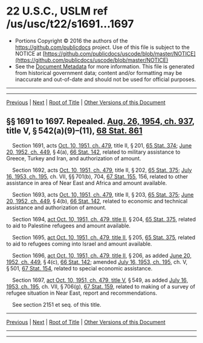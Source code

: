 ---
---

# 22 U.S.C., USLM ref /us/usc/t22/s1691...1697

* Portions Copyright © 2016 the authors of the https://github.com/publicdocs project.
  Use of this file is subject to the NOTICE at [https://github.com/publicdocs/uscode/blob/master/NOTICE](https://github.com/publicdocs/uscode/blob/master/NOTICE)
* See the [Document Metadata](././../../../../..//README.md) for more information.
  This file is generated from historical government data; content and/or formatting may be inaccurate and out-of-date and should not be used for official purposes.

----------
----------

[Previous](./../../../../..//us/usc/t22/ch22/schIII/m__us_usc_t22_ch22_schIII.md) | [Next](./../../../../..//us/usc/t22/ch22/schIV/m__us_usc_t22_ch22_schIV.md) | [Root of Title](./../../../../../) | [Other Versions of this Document](https://publicdocs.github.io/go/links?ns=uslm&ref=%2Fus%2Fusc%2Ft22%2Fs1691...1697)

## §§ 1691 to 1697. Repealed. [Aug. 26, 1954, ch. 937][/us/act/1954-08-26/ch937], title V, § 542(a)(9)–(11), [68 Stat. 861][/us/stat/68/861]

    Section 1691, acts [Oct. 10, 1951, ch. 479][/us/act/1951-10-10/ch479], title II, § 201, [65 Stat. 374][/us/stat/65/374]; [June 20, 1952, ch. 449][/us/act/1952-06-20/ch449], § 4(a), [66 Stat. 142][/us/stat/66/142], related to military assistance to Greece, Turkey and Iran, and authorization of amount.

    Section 1692, acts [Oct. 10, 1951, ch. 479][/us/act/1951-10-10/ch479], title II, § 202, [65 Stat. 375][/us/stat/65/375]; [July 16, 1953, ch. 195][/us/act/1953-07-16/ch195], ch. VII, §§ 701(b), 704, [67 Stat. 155][/us/stat/67/155], 156, related to other assistance in area of Near East and Africa and amount available.

    Section 1693, acts [Oct. 10, 1951, ch. 479][/us/act/1951-10-10/ch479], title II, § 203, [65 Stat. 375][/us/stat/65/375]; [June 20, 1952, ch. 449][/us/act/1952-06-20/ch449], § 4(b), [66 Stat. 142][/us/stat/66/142], related to economic and technical assistance and authorization of amount.

    Section 1694, [act Oct. 10, 1951, ch. 479, title II][/us/act/1951-10-10/ch479/tII], § 204, [65 Stat. 375][/us/stat/65/375], related to aid to Palestine refugees and amount available.

    Section 1695, [act Oct. 10, 1951, ch. 479, title II][/us/act/1951-10-10/ch479/tII], § 205, [65 Stat. 375][/us/stat/65/375], related to aid to refugees coming into Israel and amount available.

    Section 1696, [act Oct. 10, 1951, ch. 479, title II][/us/act/1951-10-10/ch479/tII], § 206, as added [June 20, 1952, ch. 449][/us/act/1952-06-20/ch449], § 4(c), [66 Stat. 142][/us/stat/66/142]; amended [July 16, 1953, ch. 195][/us/act/1953-07-16/ch195], ch. V, § 501, [67 Stat. 154][/us/stat/67/154], related to special economic assistance.

    Section 1697, [act Oct. 10, 1951, ch. 479, title V][/us/act/1951-10-10/ch479/tV], § 549, as added [July 16, 1953, ch. 195][/us/act/1953-07-16/ch195], ch. VII, § 706(g), [67 Stat. 159][/us/stat/67/159], related to making of a survey of refugee situation in Near East, report and recommendations.

    See section 2151 et seq. of this title.

----------

[Previous](./../../../../..//us/usc/t22/ch22/schIII/m__us_usc_t22_ch22_schIII.md) | [Next](./../../../../..//us/usc/t22/ch22/schIV/m__us_usc_t22_ch22_schIV.md) | [Root of Title](./../../../../../) | [Other Versions of this Document](https://publicdocs.github.io/go/links?ns=uslm&ref=%2Fus%2Fusc%2Ft22%2Fs1691...1697)

----------
----------

[/us/act/1954-08-26/ch937]: https://publicdocs.github.io/go/links?ns=uslm&ref=%2Fus%2Fact%2F1954-08-26%2Fch937
[/us/stat/68/861]: https://publicdocs.github.io/go/links?ns=uslm&ref=%2Fus%2Fstat%2F68%2F861
[/us/act/1951-10-10/ch479]: https://publicdocs.github.io/go/links?ns=uslm&ref=%2Fus%2Fact%2F1951-10-10%2Fch479
[/us/stat/65/374]: https://publicdocs.github.io/go/links?ns=uslm&ref=%2Fus%2Fstat%2F65%2F374
[/us/act/1952-06-20/ch449]: https://publicdocs.github.io/go/links?ns=uslm&ref=%2Fus%2Fact%2F1952-06-20%2Fch449
[/us/stat/66/142]: https://publicdocs.github.io/go/links?ns=uslm&ref=%2Fus%2Fstat%2F66%2F142
[/us/act/1951-10-10/ch479]: https://publicdocs.github.io/go/links?ns=uslm&ref=%2Fus%2Fact%2F1951-10-10%2Fch479
[/us/stat/65/375]: https://publicdocs.github.io/go/links?ns=uslm&ref=%2Fus%2Fstat%2F65%2F375
[/us/act/1953-07-16/ch195]: https://publicdocs.github.io/go/links?ns=uslm&ref=%2Fus%2Fact%2F1953-07-16%2Fch195
[/us/stat/67/155]: https://publicdocs.github.io/go/links?ns=uslm&ref=%2Fus%2Fstat%2F67%2F155
[/us/act/1951-10-10/ch479]: https://publicdocs.github.io/go/links?ns=uslm&ref=%2Fus%2Fact%2F1951-10-10%2Fch479
[/us/stat/65/375]: https://publicdocs.github.io/go/links?ns=uslm&ref=%2Fus%2Fstat%2F65%2F375
[/us/act/1952-06-20/ch449]: https://publicdocs.github.io/go/links?ns=uslm&ref=%2Fus%2Fact%2F1952-06-20%2Fch449
[/us/stat/66/142]: https://publicdocs.github.io/go/links?ns=uslm&ref=%2Fus%2Fstat%2F66%2F142
[/us/act/1951-10-10/ch479/tII]: https://publicdocs.github.io/go/links?ns=uslm&ref=%2Fus%2Fact%2F1951-10-10%2Fch479%2FtII
[/us/stat/65/375]: https://publicdocs.github.io/go/links?ns=uslm&ref=%2Fus%2Fstat%2F65%2F375
[/us/act/1951-10-10/ch479/tII]: https://publicdocs.github.io/go/links?ns=uslm&ref=%2Fus%2Fact%2F1951-10-10%2Fch479%2FtII
[/us/stat/65/375]: https://publicdocs.github.io/go/links?ns=uslm&ref=%2Fus%2Fstat%2F65%2F375
[/us/act/1951-10-10/ch479/tII]: https://publicdocs.github.io/go/links?ns=uslm&ref=%2Fus%2Fact%2F1951-10-10%2Fch479%2FtII
[/us/act/1952-06-20/ch449]: https://publicdocs.github.io/go/links?ns=uslm&ref=%2Fus%2Fact%2F1952-06-20%2Fch449
[/us/stat/66/142]: https://publicdocs.github.io/go/links?ns=uslm&ref=%2Fus%2Fstat%2F66%2F142
[/us/act/1953-07-16/ch195]: https://publicdocs.github.io/go/links?ns=uslm&ref=%2Fus%2Fact%2F1953-07-16%2Fch195
[/us/stat/67/154]: https://publicdocs.github.io/go/links?ns=uslm&ref=%2Fus%2Fstat%2F67%2F154
[/us/act/1951-10-10/ch479/tV]: https://publicdocs.github.io/go/links?ns=uslm&ref=%2Fus%2Fact%2F1951-10-10%2Fch479%2FtV
[/us/act/1953-07-16/ch195]: https://publicdocs.github.io/go/links?ns=uslm&ref=%2Fus%2Fact%2F1953-07-16%2Fch195
[/us/stat/67/159]: https://publicdocs.github.io/go/links?ns=uslm&ref=%2Fus%2Fstat%2F67%2F159


